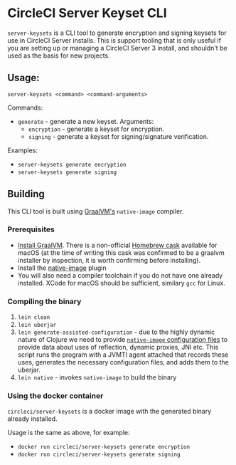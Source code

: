 # CircleCI Server Keyset CLI

`server-keysets` is a CLI tool to generate encryption and signing keysets for
use in CircleCI Server installs.
This is support tooling that is only useful if you are setting up or managing a
CircleCI Server 3 install, and shouldn't be used as the basis for new projects.

## Usage:
`server-keysets <command> <command-arguments>`

Commands:
* `generate` - generate a new keyset.
  Arguments:
     * `encryption` - generate a keyset for encryption.
     * `signing` - generate a keyset for signing/signature verification.

Examples:
  * `server-keysets generate encryption`
  * `server-keysets generate signing`

## Building

This CLI tool is built using [GraalVM's](https://www.graalvm.org/) `native-image` compiler.

### Prerequisites
* [Install GraalVM](https://www.graalvm.org/getting-started/). There is a
  non-official [Homebrew cask](https://github.com/DeLaGuardo/homebrew-graalvm)
  available for macOS (at the time of writing this cask was confirmed to be a
  graalvm installer by inspection, it is worth confirming before installing).
* Install the [native-image](https://www.graalvm.org/getting-started/#native-images) plugin
* You will also need a compiler toolchain if you do not have one already
  installed. XCode for macOS should be sufficient, similary `gcc` for Linux.

### Compiling the binary
1. `lein clean`
1. `lein uberjar`
1. `lein generate-assisted-configuration` - due to the highly dynamic nature of
   Clojure we need to provide [`native-image` configuration
   files](https://github.com/oracle/graal/blob/master/substratevm/CONFIGURE.md)
   to provide data about uses of reflection, dynamic proxies, JNI etc. This
   script runs the program with a JVMTI agent attached that records these uses,
   generates the necessary configuration files, and adds them to the uberjar.
1. `lein native` - invokes `native-image` to build the binary

### Using the docker container
`circleci/server-keysets` is a docker image with the generated binary already installed.

Usage is the same as above, for example:
  * `docker run circleci/server-keysets generate encryption`
  * `docker run circleci/server-keysets generate signing`
